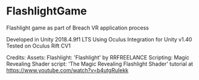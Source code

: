 # FlashlightGame
Flashlight game as part of Breach VR application process

Developed in Unity 2018.4.9f1 LTS
Using Oculus Integration for Unity v1.40
Tested on Oculus Rift CV1

Credits:
Assets:
Flashlight: 'Flashlight' by RRFREELANCE
Scripting:
Magic Revealing Shader script: 'The Magic Revealing Flashlight Shader' tutorial at https://www.youtube.com/watch?v=b4utgRuIekk
